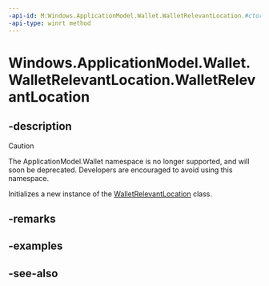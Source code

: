 ```yaml
---
-api-id: M:Windows.ApplicationModel.Wallet.WalletRelevantLocation.#ctor
-api-type: winrt method
---
```


<!-- Method syntax
public WalletRelevantLocation()
-->

# Windows.ApplicationModel.Wallet.WalletRelevantLocation.WalletRelevantLocation

## -description
> [!CAUTION]
> The ApplicationModel.Wallet namespace is no longer supported, and will soon be deprecated. Developers are encouraged to avoid using this namespace.

Initializes a new instance of the [WalletRelevantLocation](walletrelevantlocation.md) class.

## -remarks

## -examples

## -see-also
